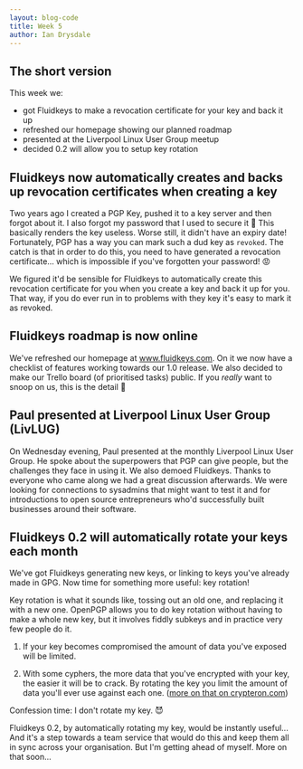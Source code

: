 ```yaml
---
layout: blog-code
title: Week 5
author: Ian Drysdale
---
```


## The short version

This week we:

* got Fluidkeys to make a revocation certificate for your key and back it up
* refreshed our homepage showing our planned roadmap
* presented at the Liverpool Linux User Group meetup
* decided 0.2 will allow you to setup key rotation

## Fluidkeys now automatically creates and backs up revocation certificates when creating a key

Two years ago I created a PGP Key, pushed it to a key server and then forgot about it. I also forgot my password that I used to secure it 🤦‍ This basically renders the key useless. Worse still, it didn't have an expiry date! Fortunately, PGP has a way you can mark such a dud key as `revoked`. The catch is that in order to do this, you need to have generated a revocation certificate... which is impossible if you've forgotten your password! 😡

We figured it'd be sensible for Fluidkeys to automatically create this revocation certificate for you when you create a key and back it up for you. That way, if you do ever run in to problems with they key it's easy to mark it as revoked.

## Fluidkeys roadmap is now online

We've refreshed our homepage at www.fluidkeys.com. On it we now have a checklist of features working towards our 1.0 release. We also decided to make our Trello board (of prioritised tasks) public. If you _really_ want to snoop on us, this is the detail 🔎

## Paul presented at Liverpool Linux User Group (LivLUG)

On Wednesday evening, Paul presented at the monthly Liverpool Linux User Group. He spoke about the superpowers that PGP can give people, but the challenges they face in using it. We also demoed Fluidkeys. Thanks to everyone who came along we had a great discussion afterwards. We were looking for connections to sysadmins that might want to test it and for introductions to open source entrepreneurs who'd successfully built businesses around their software.

## Fluidkeys 0.2 will automatically rotate your keys each month

We've got Fluidkeys generating new keys, or linking to keys you've already made in GPG. Now time for something more useful: key rotation!

Key rotation is what it sounds like, tossing out an old one, and replacing it with a new one. OpenPGP allows you to do key rotation without having to make a whole new key, but it involves fiddly subkeys and in practice very few people do it.

1. If your key becomes compromised the amount of data you've exposed will be limited.

2. With some cyphers, the more data that you've encrypted with your key, the easier it will be to crack. By rotating the key you limit the amount of data you'll ever use against each one. ([more on that on crypteron.com](https://www.crypteron.com/blog/pci-dss-key-rotations-simplified/]))

Confession time: I don't rotate my key. 😈

Fluidkeys 0.2, by automatically rotating my key, would be instantly useful... And it's a step towards a team service that would do this and keep them all in sync across your organisation. But I'm getting ahead of myself. More on that soon...
